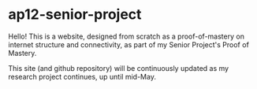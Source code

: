 # ap12-senior-project
Hello!
This is a website, designed from scratch as a proof-of-mastery on internet structure and connectivity, as part of my Senior Project's Proof of Mastery.

This site (and github repository) will be continuously updated as my research project continues, up until mid-May.
